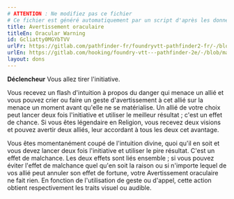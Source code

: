 ```yaml
---
# ATTENTION : Ne modifiez pas ce fichier
# Ce fichier est généré automatiquement par un script d'après les données du module Foundry VTT officiel et de sa traduction
title: Avertissement oraculaire
titleEn: Oracular Warning
id: Gcliatty0MGYbTVV
urlFr: https://gitlab.com/pathfinder-fr/foundryvtt-pathfinder2-fr/-/blob/master/data/feats/Gcliatty0MGYbTVV.htm
urlEn: https://gitlab.com/hooking/foundry-vtt---pathfinder-2e/-/blob/master/packs/data/feats.db/oracular-warning.json
layout: dons
---
```

**Déclencheur** Vous allez tirer l'initiative.

Vous recevez un flash d'intuition à propos du danger qui menace un allié et vous pouvez crier ou faire un geste d'avertissement à cet allié sur la menace un moment avant qu'elle ne se matérialise. Un allié de votre choix peut lancer deux fois l'initiative et utiliser le meilleur résultat ; c'est un effet de chance. Si vous êtes légendaire en Religion, vous recevez deux visions et pouvez avertir deux alliés, leur accordant à tous les deux cet avantage.

Vous êtes momentanément coupé de l'intuition divine, quoi qu'il en soit et vous devez lancer deux fois l'initiative et utiliser le pire résultat. C'est un effet de malchance. Les deux effets sont liés ensemble ; si vous pouvez éviter l'effet de malchance quel qu'en soit la raison ou si n'importe lequel de vos allié peut annuler son effet de fortune, votre Avertissement oraculaire ne fait rien. En fonction de l'utilisation de geste ou d'appel, cette action obtient respectivement les traits visuel ou audible.
